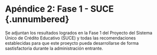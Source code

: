 # Apéndice 2: Fase 1 - SUCE {.unnumbered}

Se adjuntan los resultados logrados en la Fase 1 del Proyecto del Sistema Único de Crédito Educativo (SUCE) y todas las recomendaciones establecidas para que este proeycto pueda desarrollarse de forma sastisfactoria durante la administración entrante.
